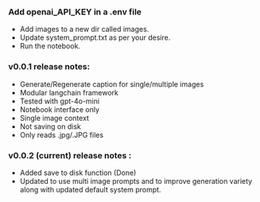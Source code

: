 ### Add openai_API_KEY in a .env file
- Add images to a new dir called images.
- Update system_prompt.txt as per your desire.
- Run the notebook.
### v0.0.1 release notes:
- Generate/Regenerate caption for single/multiple images
- Modular langchain framework
- Tested with gpt-4o-mini
- Notebook interface only
- Single image context
- Not saving on disk
- Only reads .jpg/.JPG files
### v0.0.2 (current) release notes :
- Added save to disk function (Done)
- Updated to use multi image prompts and to improve generation variety along with updated default system prompt.
